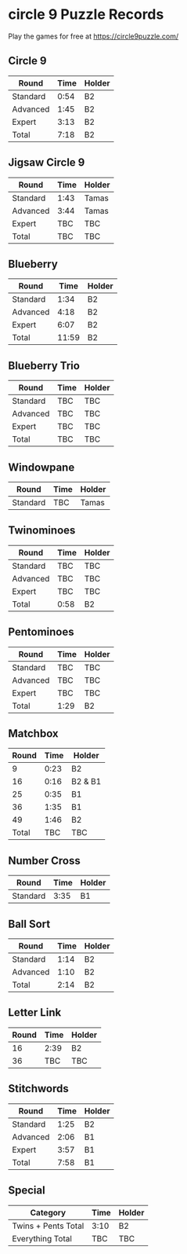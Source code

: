 # circle 9 Puzzle Records

Play the games for free at https://circle9puzzle.com/

## Circle 9 

| Round | Time | Holder |
| ----- | ---- | ------ |
| Standard | 0:54 | B2 |
| Advanced | 1:45 | B2 |
| Expert | 3:13 | B2 |
| Total | 7:18 | B2 |

## Jigsaw Circle 9

| Round | Time | Holder |
| ----- | ---- | ------ |
| Standard | 1:43 | Tamas |
| Advanced | 3:44 | Tamas |
| Expert | TBC | TBC |
| Total | TBC | TBC |

## Blueberry

| Round | Time | Holder |
| ----- | ---- | ------ |
| Standard | 1:34 | B2 |
| Advanced | 4:18 | B2 |
| Expert | 6:07 | B2 |
| Total | 11:59 | B2 |

## Blueberry Trio

| Round | Time | Holder |
| ----- | ---- | ------ |
| Standard | TBC | TBC |
| Advanced | TBC | TBC |
| Expert | TBC | TBC |
| Total | TBC | TBC |

## Windowpane

| Round | Time | Holder |
| ----- | ---- | ------ |
| Standard | TBC | Tamas |

## Twinominoes

| Round | Time | Holder |
| ----- | ---- | ------ |
| Standard | TBC | TBC |
| Advanced | TBC | TBC |
| Expert | TBC | TBC |
| Total | 0:58 | B2 |

## Pentominoes

| Round | Time | Holder |
| ----- | ---- | ------ |
| Standard | TBC | TBC |
| Advanced | TBC | TBC |
| Expert | TBC | TBC |
| Total | 1:29 | B2 |

## Matchbox

| Round | Time | Holder |
| ----- | ---- | ------ |
| 9 | 0:23 | B2 |
| 16 | 0:16 | B2 & B1 |
| 25 | 0:35 | B1 |
| 36 | 1:35 | B1 |
| 49 | 1:46 | B2 |
| Total | TBC | TBC |

## Number Cross

| Round | Time | Holder |
| ----- | ---- | ------ |
| Standard | 3:35 | B1 |

## Ball Sort

| Round | Time | Holder |
| ----- | ---- | ------ |
| Standard | 1:14 | B2 |
| Advanced | 1:10 | B2 |
| Total | 2:14 | B2 |

## Letter Link

| Round | Time | Holder |
| ----- | ---- | ------ |
| 16 | 2:39 | B2 |
| 36 | TBC | TBC |

## Stitchwords

| Round | Time | Holder |
| ----- | ---- | ------ |
| Standard | 1:25 | B2 |
| Advanced | 2:06 | B1 |
| Expert | 3:57 | B1 |
| Total | 7:58 | B1 |

## Special

| Category | Time | Holder |
| ----- | ---- | ------ |
| Twins + Pents Total | 3:10 | B2 |
| Everything Total | TBC | TBC |
